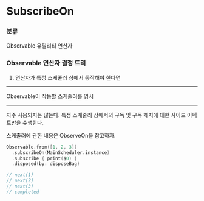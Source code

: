 # SubscribeOn

### 분류

Observable 유틸리티 연산자

### Observable 연산자 결정 트리

1. 연산자가 특정 스케줄러 상에서 동작해야 한다면

---

Observable이 작동할 스케줄러를 명시

---

자주 사용되지는 않는다. 특정 스케줄러 상에서의 구독 및 구독 해지에 대한 사이드 이펙트만을 수행한다.

스케줄러에 관한 내용은 ObserveOn을 참고하자.

```swift
Observable.from([1, 2, 3])
  .subscribeOn(MainScheduler.instance)
  .subscribe { print($0) }
  .disposed(by: disposeBag)

// next(1)
// next(2)
// next(3)
// completed
```

